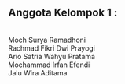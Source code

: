 ## Anggota Kelompok 1 :

<br/> Moch Surya Ramadhoni
<br/> Rachmad Fikri Dwi Prayogi 
<br/> Ario Satria Wahyu Pratama
<br/> Mochammad Irfan Efendi
<br/> Jalu Wira Aditama
